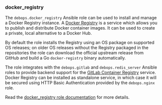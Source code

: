 ### docker_registry

The `debops.docker_registry` Ansible role can be used to install and
manage a Docker Registry instance. A [Docker
Registry](https://docs.docker.com/registry/) is a service which allows
you to publish and distribute Docker container images. It can be used to
create a private, local alternative to a Docker Hub.

By default the role installs the Registry using an OS package on
supported OS releases; on older OS releases without the Registry
packaged in the repositories the role can download the official upstream
release from GitHub and build a Go `docker-registry` binary
automatically.

The role integrates with the `debops.gitlab` and `debops.redis_server`
Ansible roles to provide backend support for the [GitLab Container
Registry](https://gitlab.com/help/user/project/container_registry)
service. Docker Registry can be installed as standalone service, in
which case it will be secured using HTTP Basic Authentication provided
by the `debops.nginx` role.

Read the [docker_registry role documentation](https://docs.debops.org/en/stable-3.0/ansible/roles/docker_registry/) for more details.
